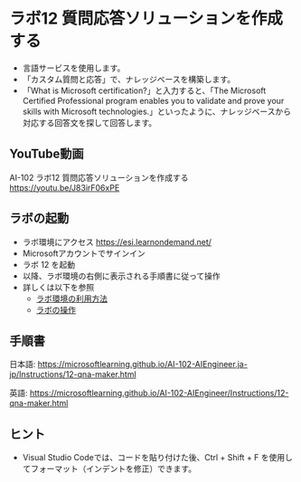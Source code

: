 # ラボ12 質問応答ソリューションを作成する

- 言語サービスを使用します。
- 「カスタム質問と応答」で、ナレッジベースを構築します。
- 「What is Microsoft certification?」と入力すると、「The Microsoft Certified Professional program enables you to validate and prove your skills with Microsoft technologies.」といったように、ナレッジベースから対応する回答文を探して回答します。

## YouTube動画

AI-102 ラボ12 質問応答ソリューションを作成する
https://youtu.be/J83irF06xPE

## ラボの起動

- ラボ環境にアクセス https://esi.learnondemand.net/
- Microsoftアカウントでサインイン
- ラボ 12 を起動
- 以降、ラボ環境の右側に表示される手順書に従って操作
- 詳しくは以下を参照
  - [ラボ環境の利用方法](https://github.com/hiryamada/notes/blob/main/cloudslice/README.md)
  - [ラボの操作](https://github.com/hiryamada/notes/blob/main/cloudslice/CloudSliceLab.pdf)

## 手順書

日本語:
https://microsoftlearning.github.io/AI-102-AIEngineer.ja-jp/Instructions/12-qna-maker.html

英語:
https://microsoftlearning.github.io/AI-102-AIEngineer/Instructions/12-qna-maker.html

## ヒント

- Visual Studio Codeでは、コードを貼り付けた後、Ctrl + Shift + F を使用してフォーマット（インデントを修正）できます。
